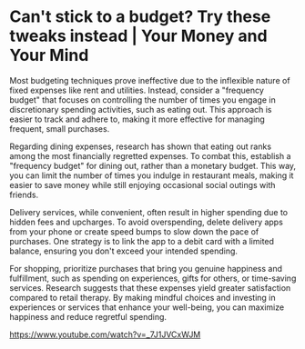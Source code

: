 # Can't stick to a budget? Try these tweaks instead | Your Money and Your Mind

Most budgeting techniques prove ineffective due to the inflexible nature of fixed expenses like rent and utilities. Instead, consider a "frequency budget" that focuses on controlling the number of times you engage in discretionary spending activities, such as eating out. This approach is easier to track and adhere to, making it more effective for managing frequent, small purchases.

Regarding dining expenses, research has shown that eating out ranks among the most financially regretted expenses. To combat this, establish a "frequency budget" for dining out, rather than a monetary budget. This way, you can limit the number of times you indulge in restaurant meals, making it easier to save money while still enjoying occasional social outings with friends.

Delivery services, while convenient, often result in higher spending due to hidden fees and upcharges. To avoid overspending, delete delivery apps from your phone or create speed bumps to slow down the pace of purchases. One strategy is to link the app to a debit card with a limited balance, ensuring you don't exceed your intended spending.

For shopping, prioritize purchases that bring you genuine happiness and fulfillment, such as spending on experiences, gifts for others, or time-saving services. Research suggests that these expenses yield greater satisfaction compared to retail therapy. By making mindful choices and investing in experiences or services that enhance your well-being, you can maximize happiness and reduce regretful spending.

https://www.youtube.com/watch?v=_7J1JVCxWJM
